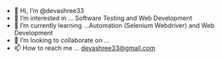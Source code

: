 - 👋 Hi, I’m @devashree33
- 👀 I’m interested in ... Software Testing and Web Development
- 🌱 I’m currently learning ...Automation (Selenium Webdriver) and Web Development
- 💞️ I’m looking to collaborate on ...
- 📫 How to reach me ... devashree33@gmail.com

<!---
devashree33/devashree33 is a ✨ special ✨ repository because its `README.md` (this file) appears on your GitHub profile.
You can click the Preview link to take a look at your changes.
--->
